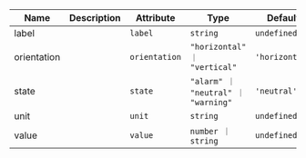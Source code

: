 | Name       | Description                   | Attribute        | Type                                      | Default             |
|------------|-------------------------------|------------------|-------------------------------------------|---------------------|
|<div className="Api__Table"> <div>label</div> <div className="Api__Table Docs__Tags"></div></div>|  | `label` | `string` | `undefined` |
|<div className="Api__Table"> <div>orientation</div> <div className="Api__Table Docs__Tags"></div></div>|  | `orientation` | `"horizontal" ｜ "vertical"` | `'horizontal'` |
|<div className="Api__Table"> <div>state</div> <div className="Api__Table Docs__Tags"></div></div>|  | `state` | `"alarm" ｜ "neutral" ｜ "warning"` | `'neutral'` |
|<div className="Api__Table"> <div>unit</div> <div className="Api__Table Docs__Tags"></div></div>|  | `unit` | `string` | `undefined` |
|<div className="Api__Table"> <div>value</div> <div className="Api__Table Docs__Tags"></div></div>|  | `value` | `number ｜ string` | `undefined` |
